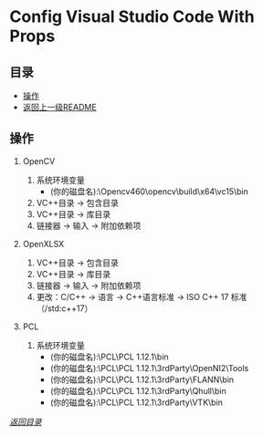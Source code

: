 # Config Visual Studio Code With Props

## 目录
- [操作](#操作)
- [返回上一级README](../README.md)


## 操作

1. OpenCV
    1. 系统环境变量
        - (你的磁盘名):\Opencv460\opencv\build\x64\vc15\bin
    1. VC++目录 -> 包含目录
    1. VC++目录 -> 库目录
    1. 链接器 -> 输入 -> 附加依赖项
1. OpenXLSX
    1. VC++目录 -> 包含目录
    1. VC++目录 -> 库目录
    1. 链接器 -> 输入 -> 附加依赖项
    1. 更改：C/C++ -> 语言 -> C++语言标准 -> ISO C++ 17 标准（/std:c++17）

1. PCL
    1. 系统环境变量
        - (你的磁盘名):\PCL\PCL 1.12.1\bin
        - (你的磁盘名):\PCL\PCL 1.12.1\3rdParty\OpenNI2\Tools
        - (你的磁盘名):\PCL\PCL 1.12.1\3rdParty\FLANN\bin
        - (你的磁盘名):\PCL\PCL 1.12.1\3rdParty\Qhull\bin
        - (你的磁盘名):\PCL\PCL 1.12.1\3rdParty\VTK\bin


*[返回目录](#目录)*